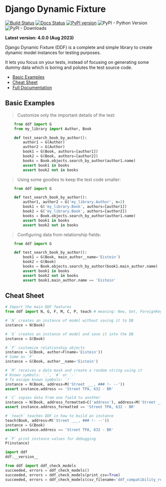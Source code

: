 Django Dynamic Fixture
======================

[![Build Status](https://travis-ci.org/paulocheque/django-dynamic-fixture.svg?branch=master)](https://travis-ci.org/paulocheque/django-dynamic-fixture)
[![Docs Status](https://readthedocs.org/projects/django-dynamic-fixture/badge/?version=latest)](http://django-dynamic-fixture.readthedocs.org/en/latest/index.html)
[![PyPI version](https://badge.fury.io/py/django-dynamic-fixture.svg)](https://badge.fury.io/py/django-dynamic-fixture)
![PyPI - Python Version](https://img.shields.io/pypi/pyversions/django-dynamic-fixture)
![PyPI - Downloads](https://img.shields.io/pypi/dm/django-dynamic-fixture)

**Latest version: 4.0.0 (Aug 2023)**

Django Dynamic Fixture (DDF) is a complete and simple library to create dynamic model instances for testing purposes.

It lets you focus on your tests, instead of focusing on generating some dummy data which is boring and polutes the test source code.

* [Basic Examples](#basic-examples)
* [Cheat Sheet](#cheat-sheet)
* <a href="http://django-dynamic-fixture.readthedocs.org/en/latest/index.html" target="_blank">Full Documentation</a>


Basic Examples
--------------

> Customize only the important details of the test:

```python
    from ddf import G
    from my_library import Author, Book

    def test_search_book_by_author():
        author1 = G(Author)
        author2 = G(Author)
        book1 = G(Book, authors=[author1])
        book2 = G(Book, authors=[author2])
        books = Book.objects.search_by_author(author1.name)
        assert book1 in books
        assert book2 not in books
```

> Using some goodies to keep the test code smaller:

```python
    from ddf import G

    def test_search_book_by_author():
        author1, author2 = G('my_library.Author', n=2)
        book1 = G('my_library.Book', authors=[author1])
        book2 = G('my_library.Book', authors=[author2])
        books = Book.objects.search_by_author(author1.name)
        assert book1 in books
        assert book2 not in books
```

> Configuring data from relationship fields:

```python
    from ddf import G

    def test_search_book_by_author():
        book1 = G(Book, main_author__name='Eistein')
        book2 = G(Book)
        books = Book.objects.search_by_author(book1.main_author.name)
        assert book1 in books
        assert book2 not in books
        assert book1.main_author.name == 'Eistein'
```

Cheat Sheet
--------------

```python
# Import the main DDF features
from ddf import N, G, F, M, C, P, teach # meaning: New, Get, ForeignKey, Mask, Copier, Print, teach
```

```python
# `N` creates an instance of model without saving it to DB
instance = N(Book)
```

```python
# `G` creates an instance of model and save it into the DB
instance = G(Book)
```

```python
# `F` customize relationship objects
instance = G(Book, author=F(name='Eistein'))
# Same as `F`
instance = G(Book, author__name='Eistein')
```

```python
# `M` receives a data mask and create a random string using it
# Known symbols: `_`, `#` or `-`
# To escape known symbols: `!`
instance = N(Book, address=M('Street ___, ### !- --'))
assert instance.address == 'Street TPA, 632 - BR'
```

```python
# `C` copies data from one field to another
instance = N(Book, address_formatted=C('address'), address=M('Street ___, ### \- --'))
assert instance.address_formatted == 'Street TPA, 632 - BR'
```

```python
# `teach` teaches DDF in how to build an instance
teach(Book, address=M('Street ___, ### !- --'))
instance = G(Book)
assert instance.address == 'Street TPA, 632 - BR'
```

```python
# `P` print instance values for debugging
P(instance)
```

```python
import ddf
ddf.__version__
```

```python
from ddf import ddf_check_models
succeeded, errors = ddf_check_models()
succeeded, errors = ddf_check_models(print_csv=True)
succeeded, errors = ddf_check_models(csv_filename='ddf_compatibility_report.csv')
```
